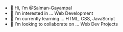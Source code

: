 - 👋 Hi, I’m @Salman-Gayampal
- 👀 I’m interested in ... Web Development
- 🌱 I’m currently learning ... HTML, CSS, JavaScript
- 💞️ I’m looking to collaborate on ... Web Dev Projects


<!---
Salman-Gayampal/Salman-Gayampal is a ✨ special ✨ repository because its `README.md` (this file) appears on your GitHub profile.
You can click the Preview link to take a look at your changes.
--->
